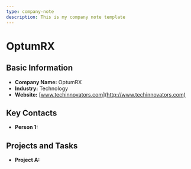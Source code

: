 ```yaml
---
type: company-note
description: This is my company note template
---
```


# OptumRX

## Basic Information

- **Company Name:** OptumRX
- **Industry:** Technology
- **Website:** [www.techinnovators.com](http://www.techinnovators.com)

## Key Contacts

- **Person 1:**

## Projects and Tasks

- **Project A:**
